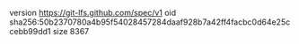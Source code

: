 version https://git-lfs.github.com/spec/v1
oid sha256:50b2370780a4b95f54028457284daaf928b7a42ff4facbc0d64e25ccebb99dd1
size 8367

